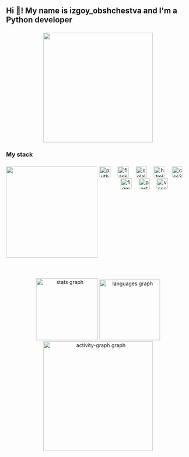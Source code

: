 <h2 align="left">Hi 👋! My name is izgoy_obshchestva and I'm a Python developer</h2>

###

<div align="center">
  <img height="300" src="https://i.pinimg.com/originals/97/a7/85/97a785aace75b4c1e27e4442d2306424.gif"  />
</div>

###

<h3 align="left">My stack</h3>

###

<img align="left" height="250" src="https://i.pinimg.com/736x/7c/91/e4/7c91e4f5a2e6112760305f83e2c069aa.jpg"  />

###

<div align="center">
  <img src="https://cdn.jsdelivr.net/gh/devicons/devicon/icons/python/python-original.svg" height="30" alt="python logo"  />
  <img width="12" />
  <img src="https://cdn.jsdelivr.net/gh/devicons/devicon/icons/flask/flask-original.svg" height="30" alt="flask logo"  />
  <img width="12" />
  <img src="https://cdn.jsdelivr.net/gh/devicons/devicon/icons/sqlalchemy/sqlalchemy-original.svg" height="30" alt="sqlalchemy logo"  />
  <img width="12" />
  <img src="https://cdn.jsdelivr.net/gh/devicons/devicon/icons/html5/html5-original.svg" height="30" alt="html5 logo"  />
  <img width="12" />
  <img src="https://cdn.jsdelivr.net/gh/devicons/devicon/icons/css3/css3-original.svg" height="30" alt="css3 logo"  />
  <img width="12" />
  <img src="https://cdn.jsdelivr.net/gh/devicons/devicon/icons/figma/figma-original.svg" height="30" alt="figma logo"  />
  <img width="12" />
  <img src="https://cdn.jsdelivr.net/gh/devicons/devicon/icons/postgresql/postgresql-original.svg" height="30" alt="postgresql logo"  />
  <img width="12" />
  <img src="https://cdn.jsdelivr.net/gh/devicons/devicon/icons/vscode/vscode-original.svg" height="30" alt="vscode logo"  />
</div>

###

<br clear="both">

<h1 align="left"></h1>

###

<br clear="both">

<div align="center">
  <img src="https://github-readme-stats.vercel.app/api?username=IzgoyObshchestva&hide_title=true&hide_rank=false&show_icons=true&include_all_commits=true&count_private=true&disable_animations=false&theme=dark&locale=en&hide_border=true&order=1" height="170" alt="stats graph"  />
  <img src="https://github-readme-stats.vercel.app/api/top-langs?username=IzgoyObshchestva&locale=en&hide_title=false&layout=compact&card_width=320&langs_count=12&theme=dark&hide_border=true&order=2&custom_title=Programming%20Languages" height="166" alt="languages graph"  />
  <img src="https://github-readme-activity-graph.vercel.app/graph?username=IzgoyObshchestva&radius=16&theme=github-dark&area=false&order=5&hide_border=true&hide_title=false" height="300" alt="activity-graph graph"  />
</div>

###
